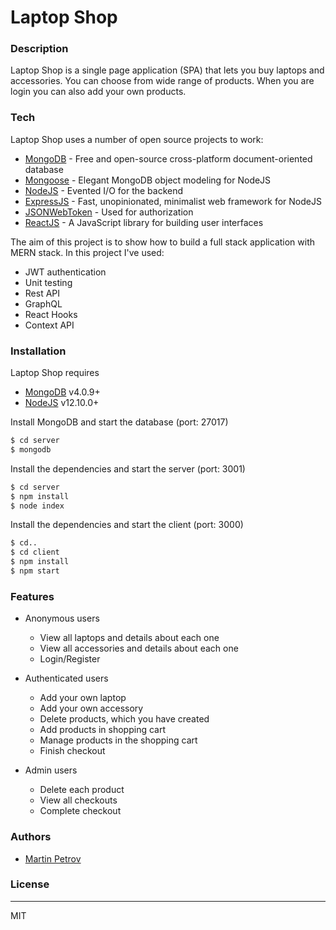# Laptop Shop

### Description

Laptop Shop is a single page application (SPA) that lets you buy laptops and accessories. You can choose from wide range of products. When you are login you can also add your own products. 

### Tech

Laptop Shop uses a number of open source projects to work:
* [MongoDB](https://www.mongodb.com) - Free and open-source cross-platform document-oriented database
* [Mongoose](http://mongoosejs.com/index.html) - Elegant MongoDB object modeling for NodeJS
* [NodeJS](https://nodejs.org/en/) - Evented I/O for the backend
* [ExpressJS](https://expressjs.com) - Fast, unopinionated, minimalist web framework for NodeJS
* [JSONWebToken](https://jwt.io) - Used for authorization
* [ReactJS](https://reactjs.org) - A JavaScript library for building user interfaces

The aim of this project is to show how to build a full stack application with MERN stack. In this project I've used:

* JWT authentication
* Unit testing
* Rest API
* GraphQL
* React Hooks
* Context API

### Installation

Laptop Shop requires 
* [MongoDB](https://www.mongodb.com/download-center#community) v4.0.9+
* [NodeJS](https://nodejs.org/en/) v12.10.0+

Install MongoDB and start the database (port: 27017)

```sh
$ cd server
$ mongodb
```

Install the dependencies and start the server (port: 3001)

```sh
$ cd server
$ npm install
$ node index
```

Install the dependencies and start the client (port: 3000)

```sh
$ cd..
$ cd client
$ npm install
$ npm start
```

### Features

- Anonymous users
    - View all laptops and details about each one
    - View all accessories and details about each one    
    - Login/Register

- Authenticated users
    - Add your own laptop
    - Add your own accessory
    - Delete products, which you have created
    - Add products in shopping cart
    - Manage products in the shopping cart
    - Finish checkout

- Admin users    
    - Delete each product
    - View all checkouts
    - Complete checkout    

### Authors

* [Martin Petrov](https://github.com/martin-petrov03)

### License
----

MIT
